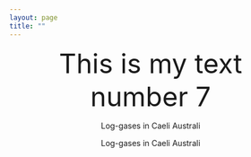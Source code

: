 ```yaml
---
layout: page
title: ""
---
```


<center> <font size="7"> This is my text number 7 </font> </center>


<p style="text-align: center;">Log-gases in Caeli Australi</p>

<p style="text-align: center;">Log-gases in Caeli Australi</p>
